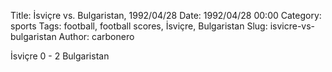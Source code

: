 Title: İsviçre vs. Bulgaristan, 1992/04/28
Date: 1992/04/28 00:00
Category: sports
Tags: football, football scores, İsviçre, Bulgaristan
Slug: isvicre-vs-bulgaristan
Author: carbonero


İsviçre 0 - 2 Bulgaristan
